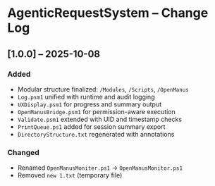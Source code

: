 # AgenticRequestSystem – Change Log

## [1.0.0] – 2025-10-08
### Added
- Modular structure finalized: `/Modules`, `/Scripts`, `/OpenManus`
- `Log.psm1` unified with runtime and audit logging
- `UXDisplay.psm1` for progress and summary output
- `OpenManusBridge.psm1` for permission-aware execution
- `Validate.psm1` extended with UID and timestamp checks
- `PrintQueue.ps1` added for session summary export
- `DirectoryStructure.txt` regenerated with annotations

### Changed
- Renamed `OpenManusMoniter.ps1` → `OpenManusMonitor.ps1`
- Removed `new 1.txt` (temporary file)
